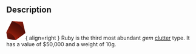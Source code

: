 ## Description
![](../static/clutter/clutter-ruby.png "Ruby Image"){ align=right }
Ruby is the third most abundant *gem* [clutter](/clutter "All Clutter Types") type. It has a value of $50,000 and a weight of 10g.